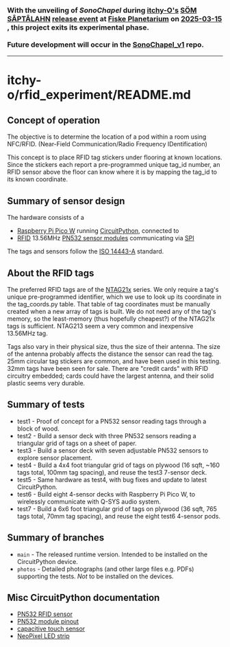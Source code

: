 ### With the unveiling of _SonoChapel_ during [itchy-O's](https://itchyo.com/) [SÖM SÂPTÂLAHN](https://alternativetentacles.com/blogs/news/itchy-o-som-saptalahn-transmission-is-now-live) [release event](https://www.kickstarter.com/projects/itchyo/som-saptalahn-album-release-vinyl-and-more/) at [Fiske Planetarium](https://www.colorado.edu/fiske/) on [2025-03-15](https://itchyo.com/som-saptalahn-album-release/) , this project exits its experimental phase.<br><br>Future development will occur in the [SonoChapel_v1](https://github.com/itchy-o/SonoChapel_v1) repo.

-----

# itchy-o/rfid_experiment/README.md

## Concept of operation
The objective is to determine the location of a pod within a room using NFC/RFID.
(Near-Field Communication/Radio Frequency IDentification)

This concept is to place RFID tag stickers under flooring at known locations.
Since the stickers each report a pre-programmed unique tag_id number, an RFID sensor above the floor
can know where it is by mapping the tag_id to its known coordinate.

## Summary of sensor design
The hardware consists of a
- [Raspberry Pi Pico W](https://www.raspberrypi.com/products/raspberry-pi-pico/)
running [CircuitPython](https://circuitpython.org/), connected to
- [RFID](https://en.wikipedia.org/wiki/Radio-frequency_identification)
13.56MHz [PN532 sensor modules](https://www.ebay.com/sch/i.html?_nkw=pn532+rfid+v3)
communicating via [SPI](https://en.wikipedia.org/wiki/Serial_Peripheral_Interface)

The tags and sensors follow the [ISO 14443-A](https://en.wikipedia.org/wiki/ISO/IEC_14443) standard.

## About the RFID tags
The preferred RFID tags are of the
[NTAG21x](https://www.nxp.com/products/rfid-nfc/nfc-hf/ntag-for-tags-and-labels/ntag-213-215-216-nfc-forum-type-2-tag-compliant-ic-with-144-504-888-bytes-user-memory:NTAG213_215_216)
series.
We only require a tag's unique pre-programmed identifier, which we use to look up its coordinate in the tag_coords.py table.
That table of tag coordinates must be manually created when a new array of tags is built.
We do not need any of the tag's memory, so the least-memory (thus hopefully cheapest?) of the NTAG21x tags is sufficient.
NTAG213 seem a very common and inexpensive 13.56MHz tag.

Tags also vary in their physical size, thus the size of their antenna.
The size of the antenna probably affects the distance the sensor can read the tag.
25mm circular tag stickers are common, and have been used in this testing.
32mm tags have been seen for sale.
There are "credit cards" with RFID circuitry embedded; cards could have the largest antenna, and their solid plastic seems very durable.

## Summary of tests
- test1 - Proof of concept for a PN532 sensor reading tags through a block of wood.
- test2 - Build a sensor deck with three PN532 sensors reading a triangular grid of tags on a sheet of paper.
- test3 - Build a sensor deck with seven adjustable PN532 sensors to explore sensor placement.
- test4 - Build a 4x4 foot triangular grid of tags on plywood (16 sqft, ~160 tags total, 100mm tag spacing), and reuse the test3 7-sensor deck.
- test5 - Same hardware as test4, with bug fixes and update to latest CircuitPython.
- test6 - Build eight 4-sensor decks with Raspberry Pi Pico W, to wirelessly communicate with Q-SYS audio system.
- test7 - Build a 6x6 foot triangular grid of tags on plywood (36 sqft, 765 tags total, 70mm tag spacing), and reuse the eight test6 4-sensor pods.

## Summary of branches
- `main` - The released runtime version.  Intended to be installed on the CircuitPython device.
- `photos` - Detailed photographs (and other large files e.g. PDFs) supporting the tests.  _Not_ to be installed on the devices.

## Misc CircuitPython documentation
- [PN532 RFID sensor](https://docs.circuitpython.org/projects/pn532/en/latest/api.html)
- [PN532 module pinout](https://components101.com/wireless/pn532-nfc-rfid-module)
- [capacitive touch sensor](https://learn.adafruit.com/circuitpython-essentials/circuitpython-cap-touch)
- [NeoPixel LED strip](https://learn.adafruit.com/circuitpython-essentials/circuitpython-neopixel)
